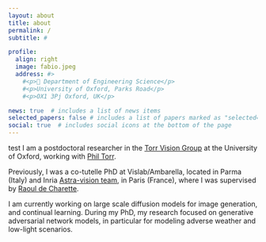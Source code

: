```yaml
---
layout: about
title: about
permalink: /
subtitle: #

profile:
  align: right
  image: fabio.jpeg
  address: #>
    #<p>🏢 Department of Engineering Science</p> 
    #<p>University of Oxford, Parks Road</p>
    #<p>OX1 3Pj Oxford, UK</p>

news: true  # includes a list of news items
selected_papers: false # includes a list of papers marked as "selected={true}"
social: true  # includes social icons at the bottom of the page
---
```


<!-- Write your biography here. Tell the world about yourself. Link to your favorite [subreddit](http://reddit.com). You can put a picture in, too. The code is already in, just name your picture `prof_pic.jpg` and put it in the `img/` folder.

Put your address / P.O. box / other info right below your picture. You can also disable any these elements by editing `profile` property of the YAML header of your `_pages/about.md`. Edit `_bibliography/papers.bib` and Jekyll will render your [publications page](/al-folio/publications/) automatically.

Link to your social media connections, too. This theme is set up to use [Font Awesome icons](http://fortawesome.github.io/Font-Awesome/) and [Academicons](https://jpswalsh.github.io/academicons/), like the ones below. Add your Facebook, Twitter, LinkedIn, Google Scholar, or just disable all of them.
 -->

test I am a postdoctoral researcher in the [Torr Vision 
Group](https://torrvision.com/) at the University of Oxford, working with [Phil Torr](https://www.robots.ox.ac.uk/~phst/). 

Previously, I was a co-tutelle PhD at Vislab/Ambarella, located in Parma (Italy) and Inria [Astra-vision team](https://astra-vision.github.io/), in Paris (France), where I was supervised by [Raoul de Charette](https://team.inria.fr/rits/membres/raoul-de-charette/). 

I am currently working on large scale diffusion models for image generation, and continual learning. During my PhD, my research focused on generative adversarial network models, in particular for modeling adverse weather and low-light scenarios.

                    
		    
                
